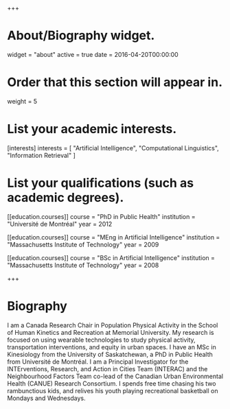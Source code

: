 +++
# About/Biography widget.
widget = "about"
active = true
date = 2016-04-20T00:00:00

# Order that this section will appear in.
weight = 5

# List your academic interests.
[interests]
  interests = [
    "Artificial Intelligence",
    "Computational Linguistics",
    "Information Retrieval"
  ]

# List your qualifications (such as academic degrees).
[[education.courses]]
  course = "PhD in Public Health"
  institution = "Université de Montréal"
  year = 2012

[[education.courses]]
  course = "MEng in Artificial Intelligence"
  institution = "Massachusetts Institute of Technology"
  year = 2009

[[education.courses]]
  course = "BSc in Artificial Intelligence"
  institution = "Massachusetts Institute of Technology"
  year = 2008
 
+++

# Biography

I am a Canada Research Chair in Population Physical Activity in the School of Human Kinetics and Recreation at Memorial University. My research is focused on using wearable technologies to study physical activity, transportation interventions, and equity in urban spaces. I have an MSc in Kinesiology from the University of Saskatchewan, a PhD in Public Health from Université de Montréal. I am a Principal Investigator for the INTErventions, Research, and Action in Cities Team (INTERAC) and the Neighbourhood Factors Team co-lead of the Canadian Urban Environmental Health (CANUE) Research Consortium. I spends free time chasing his two rambunctious kids, and relives his youth playing recreational basketball on Mondays and Wednesdays.
